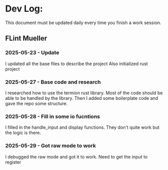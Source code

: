 # Dev Log:

This document must be updated daily every time you finish a work session.

## FLint Mueller

### 2025-05-23 - Update
I updated all the base files to describe the project
Also initialized rust project

### 2025-05-27 - Base code and research
I researched how to use the termion rust library.
Most of the code should be able to be handled by the library.
Then I added some boilerplate code and gave the repo some structure.

### 2025-05-28 - Fill in some io fucntions
I filled in the handle_input and display functions.
They don't quite work but the logic is there.

### 2025-05-29 - Got raw mode to work
I debugged the raw mode and got it to work.
Need to get the input to register

